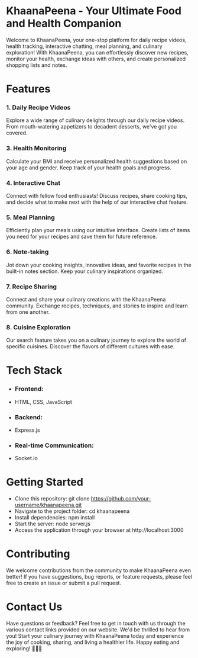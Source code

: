 # KhaanaPeena - Your Ultimate Food and Health Companion
Welcome to KhaanaPeena, your one-stop platform for daily recipe videos, health tracking, interactive chatting, meal planning, and culinary exploration! With KhaanaPeena, you can effortlessly discover new recipes, monitor your health, exchange ideas with others, and create personalized shopping lists and notes.

# Features
### 1. Daily Recipe Videos
Explore a wide range of culinary delights through our daily recipe videos. From mouth-watering appetizers to decadent desserts, we've got you covered.

 ### 3. Health Monitoring
Calculate your BMI and receive personalized health suggestions based on your age and gender. Keep track of your health goals and progress.

###  4. Interactive Chat
Connect with fellow food enthusiasts! Discuss recipes, share cooking tips, and decide what to make next with the help of our interactive chat feature.

### 5. Meal Planning
Efficiently plan your meals using our intuitive interface. Create lists of items you need for your recipes and save them for future reference.

###  6. Note-taking
Jot down your cooking insights, innovative ideas, and favorite recipes in the built-in notes section. Keep your culinary inspirations organized.

### 7. Recipe Sharing
Connect and share your culinary creations with the KhaanaPeena community. Exchange recipes, techniques, and stories to inspire and learn from one another.

 ### 8. Cuisine Exploration
Our search feature takes you on a culinary journey to explore the world of specific cuisines. Discover the flavors of different cultures with ease.


# Tech Stack
* ### Frontend:
* HTML, CSS, JavaScript
 * ### Backend:
 * Express.js
* ### Real-time Communication:
* Socket.io
# Getting Started
* Clone this repository: git clone https://github.com/your-username/khaanapeena.git
 * Navigate to the project folder: cd khaanapeena
 * Install dependencies: npm install
*  Start the server: node server.js
 * Access the application through your browser at http://localhost:3000

#  Contributing
We welcome contributions from the community to make KhaanaPeena even better! If you have suggestions, bug reports, or feature requests, please feel free to create an issue or submit a pull request.
# Contact Us
Have questions or feedback? Feel free to get in touch with us through the various contact links provided on our website. We'd be thrilled to hear from you!
Start your culinary journey with KhaanaPeena today and experience the joy of cooking, sharing, and living a healthier life. Happy eating and exploring! 🍳🥗🍰
